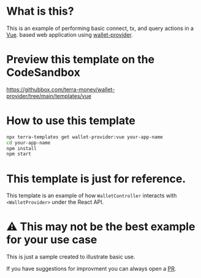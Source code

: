 
# What is this?

This is an example of performing basic connect, tx, and query actions in a [Vue](https://vuejs.org/). based web application using [wallet-provider](https://www.npmjs.com/package/@terra-money/wallet-provider).

# Preview this template on the CodeSandbox

<https://githubbox.com/terra-money/wallet-provider/tree/main/templates/vue>

# How to use this template

```sh
npx terra-templates get wallet-provider:vue your-app-name
cd your-app-name
npm install
npm start
```

# This template is just for reference.

This template is an example of how `WalletController` interacts with `<WalletProvider>` under the React API.

# ⚠️ This may not be the best example for your use case

This is just a sample created to illustrate basic use.

If you have suggestions for improvment you can always open a [PR](https://github.com/terra-money/wallet-provider).